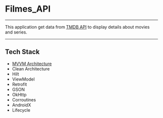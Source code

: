 # Filmes_API

<hr>

This application get data from <a href="https://developer.themoviedb.org/docs/getting-started">TMDB API</a> to display details about movies and series.

<hr>
<h2>Tech Stack</h2>

<ul>
  <li><a href="https://developer.android.com/topic/architecture?hl=pt-br">MVVM Architecture</a></li>

  

  <li>Clean Architecture</li>
  <li>Hilt</li>
  <li>ViewModel</li>
  <li>Retrofit</li>
  <li>GSON</li>
  <li>OkHttp</li>
  <li>Corroutines</li>
  <li>AndroidX</li>
  <li>Lifecycle</li>
</ul>
